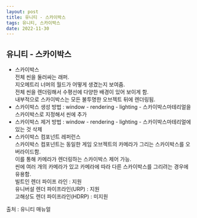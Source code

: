 ```yaml
---
layout: post
title: 유니티 - 스카이박스
tags: 유니티, 스카이박스
date: 2022-11-30
---
```

## 유니티 - 스카이박스
* 스카이박스  
전체 씬을 둘러싸는 래퍼.   
지오메트리 너머의 월드가 어떻게 생겼는지 보여줌.  
전체 씬을 렌더링해서 수평선에 다양한 배경이 있어 보이게 함.   
내부적으로 스카이박스는 모든 불투명한 오브젝트 뒤에 렌더링됨.  
* 스카이박스 생성 방법 : window - rendering - lighting - 스카이박스마테리얼을 스카이박스로 지정해서 씬에 추가  
* 스카이박스 제거 방법 : window - rendering - lighting - 스카이박스마테리얼에 있는 것 삭제  
* 스카이박스 컴포넌트 레퍼런스  
스카이박스 컴포넌트는 동일한 게임 오브젝트의 카메라가 그리는 스카이박스를 오버라이드함.   
이를 통해 카메라가 렌더링하는 스카이박스 제어 가능.   
씬에 여러 개의 카메라가 있고 카메라에 따라 다른 스카이박스를 그리려는 경우에 유용함.  
빌트인 렌더 파이프 라인 : 지원  
유니버설 렌더 파이프라인(URP) : 지원  
고해상도 렌더 파이프라인(HDRP) : 미지원
  
  
출처 : 유니티 매뉴얼
